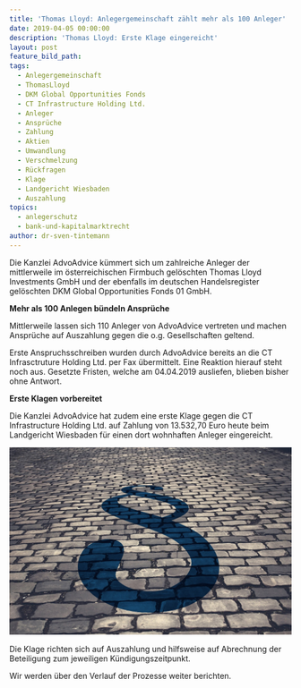 ```yaml
---
title: 'Thomas Lloyd: Anlegergemeinschaft zählt mehr als 100 Anleger'
date: 2019-04-05 00:00:00
description: 'Thomas Lloyd: Erste Klage eingereicht'
layout: post
feature_bild_path:
tags:
  - Anlegergemeinschaft
  - ThomasLloyd
  - DKM Global Opportunities Fonds
  - CT Infrastructure Holding Ltd.
  - Anleger
  - Ansprüche
  - Zahlung
  - Aktien
  - Umwandlung
  - Verschmelzung
  - Rückfragen
  - Klage
  - Landgericht Wiesbaden
  - Auszahlung
topics:
  - anlegerschutz
  - bank-und-kapitalmarktrecht
author: dr-sven-tintemann
---
```


Die Kanzlei AdvoAdvice k&uuml;mmert sich um zahlreiche Anleger der mittlerweile im &ouml;sterreichischen Firmbuch gel&ouml;schten Thomas Lloyd Investments GmbH und der ebenfalls im deutschen Handelsregister gel&ouml;schten DKM Global Opportunities Fonds 01 GmbH.

**Mehr als 100 Anlegen b&uuml;ndeln Anspr&uuml;che**

Mittlerweile lassen sich 110 Anleger von AdvoAdvice vertreten und machen Anspr&uuml;che auf Auszahlung gegen die o.g. Gesellschaften geltend.

Erste Anspruchsschreiben wurden durch AdvoAdvice bereits an die CT Infrasctruture Holding Ltd. per Fax &uuml;bermittelt. Eine Reaktion hierauf steht noch aus. Gesetzte Fristen, welche am 04.04.2019 ausliefen, blieben bisher ohne Antwort.

**Erste Klagen vorbereitet**

Die Kanzlei AdvoAdvice hat zudem eine erste Klage gegen die CT Infrastructure Holding Ltd. auf Zahlung von 13.532,70 Euro heute beim Landgericht Wiesbaden f&uuml;r einen dort wohnhaften Anleger eingereicht.

![](/uploads/courts-2962346-1280-2.jpg)

Die Klage richten sich auf Auszahlung und hilfsweise auf Abrechnung der Beteiligung zum jeweiligen K&uuml;ndigungszeitpunkt.

Wir werden &uuml;ber den Verlauf der Prozesse weiter berichten.